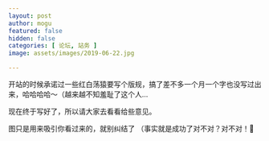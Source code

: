 ```yaml
---
layout: post
author: mogu
featured: false
hidden: false
categories: [ 论坛, 站务 ]
image: assets/images/2019-06-22.jpg

---
```

开站的时候承诺过一些红白荡猿要写个版规，搞了差不多一个月一个字也没写过出来，哈哈哈哈～（越来越不知羞耻了这个人...

现在终于写好了，所以请大家去看看给些意见。

图只是用来吸引你看过来的，就别纠结了 （事实就是成功了对不对？对不对！🤣
